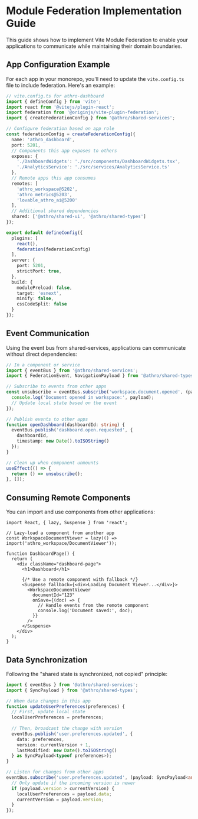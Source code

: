 # Module Federation Implementation Guide

This guide shows how to implement Vite Module Federation to enable your applications to communicate while maintaining their domain boundaries.

## App Configuration Example

For each app in your monorepo, you'll need to update the `vite.config.ts` file to include federation. Here's an example:

```typescript
// vite.config.ts for athro-dashboard
import { defineConfig } from 'vite';
import react from '@vitejs/plugin-react';
import federation from '@originjs/vite-plugin-federation';
import { createFederationConfig } from '@athro/shared-services';

// Configure federation based on app role
const federationConfig = createFederationConfig({
  name: 'athro_dashboard',
  port: 5201,
  // Components this app exposes to others
  exposes: {
    './DashboardWidgets': './src/components/DashboardWidgets.tsx',
    './AnalyticsService': './src/services/AnalyticsService.ts'
  },
  // Remote apps this app consumes
  remotes: [
    'athro_workspace@5202',
    'athro_metrics@5203',
    'lovable_athro_ai@5200'
  ],
  // Additional shared dependencies
  shared: ['@athro/shared-ui', '@athro/shared-types']
});

export default defineConfig({
  plugins: [
    react(),
    federation(federationConfig)
  ],
  server: {
    port: 5201,
    strictPort: true,
  },
  build: {
    modulePreload: false,
    target: 'esnext',
    minify: false,
    cssCodeSplit: false
  }
});
```

## Event Communication

Using the event bus from shared-services, applications can communicate without direct dependencies:

```typescript
// In a component or service
import { eventBus } from '@athro/shared-services';
import { FederationEvent, NavigationPayload } from '@athro/shared-types';

// Subscribe to events from other apps
const unsubscribe = eventBus.subscribe('workspace.document.opened', (payload) => {
  console.log('Document opened in workspace:', payload);
  // Update local state based on the event
});

// Publish events to other apps
function openDashboard(dashboardId: string) {
  eventBus.publish('dashboard.open.requested', {
    dashboardId,
    timestamp: new Date().toISOString()
  });
}

// Clean up when component unmounts
useEffect(() => {
  return () => unsubscribe();
}, []);
```

## Consuming Remote Components

You can import and use components from other applications:

```tsx
import React, { lazy, Suspense } from 'react';

// Lazy-load a component from another app
const WorkspaceDocumentViewer = lazy(() => import('athro_workspace/DocumentViewer'));

function DashboardPage() {
  return (
    <div className="dashboard-page">
      <h1>Dashboard</h1>
      
      {/* Use a remote component with fallback */}
      <Suspense fallback={<div>Loading Document Viewer...</div>}>
        <WorkspaceDocumentViewer 
          documentId="123"
          onSave={(doc) => {
            // Handle events from the remote component
            console.log('Document saved:', doc);
          }} 
        />
      </Suspense>
    </div>
  );
}
```

## Data Synchronization

Following the "shared state is synchronized, not copied" principle:

```typescript
import { eventBus } from '@athro/shared-services';
import { SyncPayload } from '@athro/shared-types';

// When data changes in this app
function updateUserPreferences(preferences) {
  // First, update local state
  localUserPreferences = preferences;
  
  // Then, broadcast the change with version
  eventBus.publish('user.preferences.updated', {
    data: preferences,
    version: currentVersion + 1,
    lastModified: new Date().toISOString()
  } as SyncPayload<typeof preferences>);
}

// Listen for changes from other apps
eventBus.subscribe('user.preferences.updated', (payload: SyncPayload<any>) => {
  // Only update if the incoming version is newer
  if (payload.version > currentVersion) {
    localUserPreferences = payload.data;
    currentVersion = payload.version;
  }
});
```
